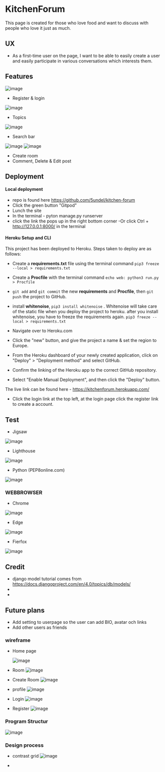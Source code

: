 # KitchenForum
This page is created for those who love food and want to discuss with people who love it just as much.

## UX
- As a first-time user on the page, I want to be able to easily create a user and easily participate in various conversations which interests them.


## Features

   ![image](image/logins.png)
   + Register & login

   ![image](image/reg.png)
   + Topics
   
![image](image/login.png)
   + Search bar

 ![image](image/rooms.png)
 ![image](image/room.png)
   + Create room
   + Comment, Delete & Edit post



## Deployment
  #### Local deployment
   - repo is found here https://github.com/5undel/kitchen-forum
   - Click the green button "Gitpod"
   - Lunch the site
   - In the terminal - pyton manage.py runserver
   -  click the link the pops up in the right bottom corner 
   -Or click Ctrl + http://127.0.0.1:8000/ in the terminal

  #### Heroku Setup and CLI

This project has been deployed to Heroku.
Steps taken to deploy are as follows:

- Create a **requirements.txt** file using the terminal command `pip3 freeze --local > requirements.txt`
- Create a **Procfile** with the terminal command `echo web: python3 run.py > Procfile`
- `git add` and `git commit` the new **requirements** and **Procfile**, then `git push` the project to GitHub.
- install **whitenoise**, `pip3 install whitenoise` . Whitenoise will take care of the static file when you deploy the project to heroku.
after you install whitenoise, you have to freeze the requirements again.
`pip3 freeze --local > requirements.txt`


- Navigate over to Heroku.com
- Click the "new" button, and give the project a name & set the region to Europe.
- From the Heroku dashboard of your newly created application, click on "Deploy" > "Deployment method" and select GitHub.
- Confirm the linking of the Heroku app to the correct GitHub repository.
- Select "Enable Manual Deployment", and then click the "Deploy" button.

The live link can be found here - https://kitchenforum.herokuapp.com/
 - Click the login link at the top left, at the login page click the register link to create a account.  


## Test
- Jigsaw

![image](image/jigsaw.kitchenforum.png)

- Lighthouse

![image](image/lighthouse.png)

- Python (PEP8online.com) 

![image](image/pep8.png)


### WEBBROWSER
- Chrome

![image](image/chrome.png)

- Edge

![image](image/edge.png)

- Fierfox

![image](image/fierfox.png)

## Credit
 - django model tutorial comes from https://docs.djangoproject.com/en/4.0/topics/db/models/
 -
 -


## Future plans
- Add setting to userpage so the user can add BIO, avatar och links
- Add other users as friends


### wireframe
 - Home page

    ![image](image/wireframes/home.png)

  - Room 
   ![image](image/wireframes/room.png)

  - Create Room 
   ![image](image/wireframes/create_room.png)
  
  - profile
   ![image](image/wireframes/profile.png)

  - Login
   ![image](image/wireframes/login.png)
  
  - Register
   ![image](image/wireframes/register.png)

### Program Structur

  ![image](image/wireframes/programstructure.PNG)

### Design process

  - contrast grid 
  ![image](image/wireframes/contrast.PNG)

  - 